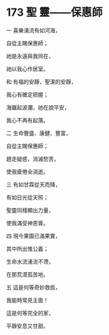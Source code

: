 # 173 聖 靈——保惠師

一 喜樂湧流有如河海，

自從主賜保惠師；

祂是永遠與我同在，

祂以我心作居室。

和 有福的安靜，聖潔的安靜，

我心有確定把握；

海雖起波瀾，祂在說平安，

我心不再有起落。

二 生命豐盛、康健、豐富，

自從主賜保惠師；

趕走疑惑，消滅愁苦，

使我疲倦全消逝。

三 有如甘霖從天而降，

有如日光從天照；

聖靈同樣顯出力量，

使我滿受神恩膏。

四 現今果園已滿果實，

其中所出惟公義；

生命水流湧流不滯，

在那荒漠孤苦地。

五 這是何等奇妙救拔，

我能時常見主面！

這是何等完全的家，

平靜安息又甘甜。

